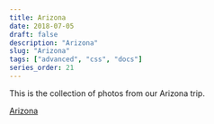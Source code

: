 ```yaml
---
title: Arizona
date: 2018-07-05
draft: false
description: "Arizona"
slug: "Arizona"
tags: ["advanced", "css", "docs"]
series_order: 21
---
```


This is the collection of photos from our Arizona trip.

[Arizona](https://photos.app.goo.gl/zKBygHBgaP4qAwwbA)

